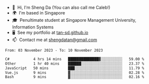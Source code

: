 <!---
tan-sd/tan-sd is a ✨ special ✨ repository because its `README.md` (this file) appears on your GitHub profile.
You can click the Preview link to take a look at your changes.
--->
- 👋  Hi, I'm Sheng Da (You can also call me Caleb!)
- 🌍  I'm based in Singapore
- 🎓  Penultimate student at Singapore Management University, Information Systems
- 🖥️  See my portfolio at [tan-sd.github.io](https://tan-sd.github.io/)
- 📫  Contact me at [shengdatan@gmail.com](mailto:shengdatan@gmail.com)

<!--START_SECTION:waka-->

```txt
From: 03 November 2023 - To: 10 November 2023

C#           4 hrs 14 mins   ██████████████▓░░░░░░░░░░   59.00 %
Other        1 hr 40 mins    ██████░░░░░░░░░░░░░░░░░░░   23.37 %
JavaScript   50 mins         ███░░░░░░░░░░░░░░░░░░░░░░   11.79 %
Vue.js       9 mins          ▓░░░░░░░░░░░░░░░░░░░░░░░░   02.28 %
Bash         9 mins          ▓░░░░░░░░░░░░░░░░░░░░░░░░   02.16 %
```

<!--END_SECTION:waka-->
